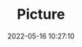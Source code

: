 ---
weight: 1
images:
- /images/edited/1.jpeg
title: Picture
date: 2022-05-16 10:27:10
tags: [luminar neo,work,FE 28-70mm F3.5-5.6 OSS,ILCE-7M3,34.0,person]
---